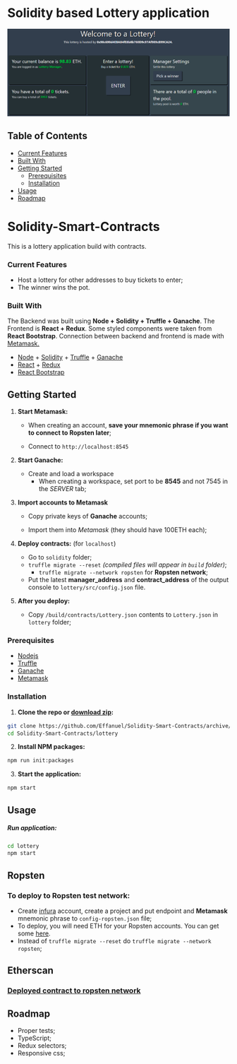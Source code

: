 # Solidity based Lottery application

<p align="center"> 
  <img src='https://github.com/Effanuel/Solidity-Smart-Contracts/blob/master/assets/Interface_manager.png'>
</p>

## Table of Contents

- [Current Features](#current-features)
- [Built With](#built-with)
- [Getting Started](#getting-started)
  - [Prerequisites](#prerequisites)
  - [Installation](#installation)
- [Usage](#usage)
- [Roadmap](#roadmap)

# Solidity-Smart-Contracts

This is a lottery application build with contracts.

### Current Features

- Host a lottery for other addresses to buy tickets to enter;
- The winner wins the pot.

### Built With

The Backend was built using **Node + Solidity + Truffle + Ganache**. The Frontend is **React + Redux**. Some styled components were taken from **React Bootstrap**. Connection between backend and frontend is made with [Metamask.](https://metamask.io/)

- [Node](https://nodejs.org/en/) + [Solidity](https://github.com/ethereum/solidity) + [Truffle](https://github.com/trufflesuite/truffle) + [Ganache](https://www.trufflesuite.com/ganache)
- [React](https://reactjs.org/) + [Redux](https://redux.js.org/)
- [React Bootstrap](https://react-bootstrap.github.io/)

<!-- GETTING STARTED -->

## Getting Started

1. **Start Metamask:**
   
   * When creating an account, **save your mnemonic phrase if you want to connect to Ropsten later**;
   
   * Connect to `http://localhost:8545`
   
2. **Start Ganache:**

   * Create and load a workspace
     * When creating a workspace, set port to be **8545** and not 7545 in the *SERVER* tab;

3. **Import accounts to Metamask**

   * Copy private keys of **Ganache** accounts;

   * Import them into *Metamask* (they should have 100ETH each);

4. **Deploy contracts:** (for `localhost`)

   * Go to `solidity` folder;
   * `truffle migrate --reset` *(compiled files will appear in `build` folder)*;
     * `truffle migrate --network ropsten` for **Ropsten network**;
   * Put the latest **manager_address** and **contract_address** of the output console to `lottery/src/config.json` file.

5. **After you deploy:**

   * Copy `/build/contracts/Lottery.json` contents to `Lottery.json` in `lottery` folder;
   
### Prerequisites

- [Nodejs](https://nodejs.org/en/download/)
- [Truffle](https://github.com/trufflesuite/truffle)
- [Ganache](https://www.trufflesuite.com/ganache)
- [Metamask](https://metamask.io/)

### Installation

1. **Clone the repo or [download zip](https://github.com/Effanuel/Solidity-Smart-Contracts/archive/v1.5.zip):**

```sh
git clone https://github.com/Effanuel/Solidity-Smart-Contracts/archive/v1.5.zip
cd Solidity-Smart-Contracts/lottery
```

2. **Install NPM packages:**

```sh
npm run init:packages
```

3. **Start the application:**

```sh
npm start
```

<!-- USAGE EXAMPLES -->

## Usage

##### Run application:

```sh
cd lottery
npm start
```

## Ropsten
### To deploy to Ropsten test network:
  * Create [infura](https://infura.io/) account, create a project and put endpoint and **Metamask** mnemonic phrase to `config-ropsten.json` file;
  * To deploy, you will need ETH for your Ropsten accounts. You can get some [here](https://faucet.ropsten.be/).
  * Instead of `truffle migrate --reset` do `truffle migrate --network ropsten`;

## Etherscan
### [Deployed contract to ropsten network](https://ropsten.etherscan.io/address/0xF9189f6549061a5C082dbf061c1449729c810730)

## Roadmap

- Proper tests;
- TypeScript;
- Redux selectors;
- Responsive css;
